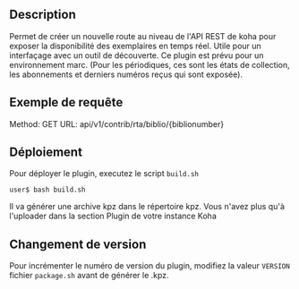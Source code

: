 ## Description
Permet de créer un nouvelle route au niveau de l'API REST de koha pour exposer la disponibilité des exemplaires en temps réel. Utile pour un interfaçage avec un outil de découverte.
Ce plugin est prévu pour un environnement marc.
(Pour les périodiques, ces sont les états de collection, les abonnements et derniers numéros reçus qui sont exposée).

## Exemple de requête

Method:	
GET
URL: api/v1/contrib/rta/biblio/{biblionumber}


## Déploiement
Pour déployer le plugin, executez le script `build.sh`
```
user$ bash build.sh
```
Il va générer une archive kpz dans le répertoire kpz. Vous n'avez plus qu'à l'uploader dans la section Plugin de votre instance Koha
## Changement de version
Pour incrémenter le numéro de version du plugin, modifiez la valeur `VERSION` fichier `package.sh` avant de générer le .kpz.
